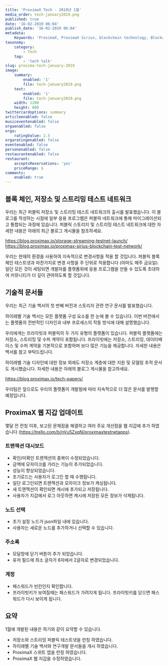 ```yaml
---
title: 'ProximaX Tech - 2019년 1월'
media_order: tech-january2019.png
published: true
date: '16-02-2019 06:04'
publish_date: '16-02-2019 06:04'
metadata:
    Keywords: 'ProximaX, ProximaX Sirius, blockchain technology, Blockchain powered, Blockchain protocol, Distributed ledger technology, DLT, dlt, Distributed ledger, Decentralized database, Decentralized database technology, Decentralized storage, Decentralized storage technology, Decentralized supply chain, Decentralized streaming, Integrated and distributed ledger technology, IaDLt, Peer-to-peer technology, Peer to peer streaming, Peer to peer, Consensus mechanism, Consensus protocol, Asymmetric encryption, Data encryption, Off-chain storage, Off-chain streaming, Distributed File Management System, DFMS, Super Contract, Immutability, Data encryption, Encrypted by default, Permissioned, Permission based, Tokenomics, Token economics, Crypto trading, Cryptocurrency, Supply chain, CSD, Central Securities Depository, STO, Security Token Offering, Decentralized supply chain, STO, Private blockchain, DAapps, Decentralized applications, Blockchain apps, Streaming Layer, Streaming Node, Storage Layer, Storage Node, Sharded Information, Sharded Data, Use Case, Use Cases, Blockchain Consensus, Consensus Protocol, Enterprise Solution, Enterprise Solutions, System Integration, Transparency, Immutability, Irreversibility, Traceability, Proof of Bandwidth, Proof of Conflation Aggregate, Proof of Storage, Encryption, Data Security, Data Privacy, Cyber Security, Hackers, Hacking, Nodes, Public Chain, Private Chain, Hybrid Chain, Public & Private Chain, Catapult, SDK, SDKs, Software Development Kits, Super Contract, Super Contracts, Smart Contract, Smart Contracts, Peer-to-Peer , Peer-to-Peer Storage, Software-as-a-Service, SaaS, Lon Wong, PSP, PeerStream, PeerStream Protocol, Anonymous streaming, New Economic Model, New Economic Model Foundation, 482.solutions, Ministry of Community Development UAE, Dragonfly  Fintech, Xarcade, Testnet, Test network, Mainnet, Main network, Tokenomics, Token Economics, XPX, Crypto Currency, Crypto Currencies, Crypto Exchange, Crypto Exchanges, Bitcoin, Zero trust, Escrow, Onchain escrow, Trustless swaps, Trustless, Onion routing, SIM Identity attestation, ProximaX KYC, KYC, Know Your Customer, Know Your Counter Party, Onboarding Customer, Customer Onboarding, Identity Management, Identity Management System, Identity Verification, Identity Authentication, Anti-Money Laundering, AML, RegTech, Regulation Tech, Regulation Technology, GDPR, General Data Protection Regulation, EU GDPR, European Union GDPR, European Union General Data Protection Regulation, Knowyourcustomer, Compliance system, Compliance systems, , ProximaX Suite, Office Suite, Office Collaboration, Workforce Collaboration, Collaboration, Real Time Collaboration, Office suite, word processing, Office collaboration, File sharing, Decentralized file sharing, Real Time Editing, Office Productivity, Productivity, Office Applications, Microsoft Office, Word Processor, Word Processing, Microsoft Word Spreadsheet, Spreadsheets, Excel, Microsoft Excel, Presentation, Presentations, Microsoft Powerpoint, Powerpoint, Keynote, Collabora Office, LibreOffice, Collabora Productivity, Collabora Productivity Ltd,'
taxonomy:
    category:
        - Tech
    tag:
        - 'tech talk'
slug: proxima-tech-january-2019
image:
    summary:
        enabled: '1'
        file: tech-january2019.png
    text:
        enabled: '1'
        file: tech-january2019.png
    width: 1200
    height: 800
twittercardoptions: summary
articleenabled: false
musiceventenabled: false
orgaenabled: false
orga:
    ratingValue: 2.5
orgaratingenabled: false
eventenabled: false
personenabled: false
restaurantenabled: false
restaurant:
    acceptsReservations: 'yes'
    priceRange: $
comments:
    enabled: true
---
```


## 블록 체인, 저장소 및 스트리밍 테스트 네트워크

우리는 최근 퍼블릭 저장소 및 스트리밍 테스트 네트워크의 출시를 발표했습니다. 이 블로그를 작성하는 시점에 일부 응용 프로그램은 퍼블릭 네트워크에 통해 마이그레이션되고 통합되는 과정에 있습니다.
퍼블릭 스토리지 및 스트리밍 테스트 네트워크에 대한 자세한 내용은 아래의 최근 블로그 게시물을 참조하세요.

https://blog.proximax.io/storage-streaming-testnet-launch/
https://blog.proximax.io/proximax-sirius-blockchain-test-network/

우리는 현재의 환경을 사용하여 지속적으로 변경사항을 적용 할 것입니다. 퍼블릭 블록 체인 테스트넷과 마찬가지로 변경 사항을 주 단위로 적용합니다 (아마도 매주 금요일). 일단 모든 것이 세팅되면 개발자를 플랫폼위에 응용 프로그램을 만들 수 있도록 초대하여 커뮤니티가 더 깊이 관여하도록 할 것입니다.

## 기술적 문서들
우리는 최근 기술 백서의 첫 번째 버전과 스토리지 관련 연구 문서를 발표했습니다.

하이레벨 기술 백서는 모든 플랫폼 구성 요소를 한 눈에 볼 수 있습니다. 이번 버전에서는 플랫폼의 전반적인 디자인과 내부 프로세스의 작동 방식에 대해 설명했습니다.

우리에게는 프라이빗과 퍼블릭의 두 가지 유형의 플랫폼이 있습니다. 퍼블릭 플랫폼에는 저장소, 스트리밍 및 수퍼 계약이 포함됩니다. 프라이빗에는 저장소, 스트리밍, 데이터베이스 및 수퍼 계약을 기본적으로 포함하며 보다 많은 기능을 제공합니다. 자세한 내용은 백서를 참고 부탁드립니다.

하이레벨 기술 디자인에 대한 정보 외에도 저장소 계층에 대한 지원 및 모델링 추적 문서도 게시했습니다. 자세한 내용은 아래의 블로그 게시물을 참고하세요.

https://blog.proximax.io/tech-papers/

우리팀은 앞으로도 우리의 플랫폼이 개발됨에 따라 지속적으로 더 많은 문서를 발행할 예정입니다. 

## ProximaX 웹 지갑 업데이트
몇달 전 런칭 이후, 보고된 문제점을 해결하고 여러 주요 개선점을 웹 지갑에 추가 하였습니다 (https://trello.com/b/nVu5ZxqN/proximaxtestnetapps).

### 트랜잭션 대시보드
* 확인/미확인 트랜잭션의 중복이 수정되었습니다.
* 금액에 모자이크를 가리는 기능이 추가되었습니다.
* 성능이 향상되었습니다.
* 초기로드는 사용자가 로그인 할 때 수행됩니다.
* 일단 로그인되면 트랜잭션과 모자이크 정보가 캐싱됩니다.
* 새 트랜잭션이 확인되면 캐시에 추가되고 저장됩니다.
* 사용자가 지갑에서 로그 아웃하면 캐시에 저장된 모든 정보가 삭제됩니다.

### 노드 선택
* 초기 설정 노드가 json파일 내에 있습니다.
* 사용자는 새로운 노드를 추가하거나 선택할 수 있습니다.

### 주소록
* 모달창에 닫기 버튼이 추가 되었습니다.
* 유저 필드에 최소 글자가 6자에서 2글자로 변경되었습니다.

### 계정
* 패스워드가 빈칸인지 확인합니다.
* 프라이빗키가 보여질때는 패스워드가 가려지게 됩니다. 프라이빗키를 닫으면 패스워드가 다시 보이게 됩니다.

## 요약
1월에 개발된 내용은 하기와 같이 요약할 수 있습니다.
* 저장소와 스트리밍 퍼블릭 테스트넷을 런칭 하였습니다.
* 하이레벨 기술 백서와 연구개발 문서들을 개시 하였습니다.
* ProximaX 스위트 앱을 런칭 하였습니다.
* ProximaX 웹 지갑을 수정하였습니다.